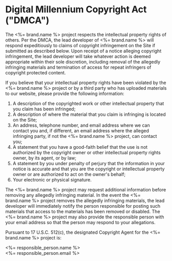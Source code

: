 # Digital Millennium Copyright Act ("DMCA")

The <%= brand.name %> project respects the intellectual property rights of others. Per the DMCA, the lead developer of <%= brand.name %> will respond expeditiously to claims of copyright infringement on the Site if submitted as described below. Upon receipt of a notice alleging copyright infringement, the lead developer will take whatever action is deemed appropriate within their sole discretion, including removal of the allegedly infringing materials and termination of access for repeat infringers of copyright protected content.

If you believe that your intellectual property rights have been violated by the <%= brand.name %> project or by a third party who has uploaded materials to our website, please provide the following information:

1. A description of the copyrighted work or other intellectual property that you claim has been infringed;
2. A description of where the material that you claim is infringing is located on the Site;
3. An address, telephone number, and email address where we can contact you and, if different, an email address where the alleged infringing party, if not the <%= brand.name %> project, can contact you;
4. A statement that you have a good-faith belief that the use is not authorized by the copyright owner or other intellectual property rights owner, by its agent, or by law;
5. A statement by you under penalty of perjury that the information in your notice is accurate and that you are the copyright or intellectual property owner or are authorized to act on the owner's behalf;
6. Your electronic or physical signature.

The <%= brand.name %> project may request additional information before removing any allegedly infringing material. In the event the <%= brand.name %> project removes the allegedly infringing materials, the lead developer will immediately notify the person responsible for posting such materials that access to the materials has been removed or disabled. The <%= brand.name %> project may also provide the responsible person with your email address so that the person may respond to your allegations.

Pursuant to 17 U.S.C. 512(c), the designated Copyright Agent for the <%= brand.name %> project is:

<%= responsible_person.name %>  
<%= responsible_person.email %>
